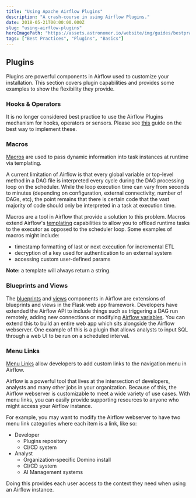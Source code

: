 ```yaml
---
title: "Using Apache Airflow Plugins"
description: "A crash-course in using Airflow Plugins."
date: 2018-05-21T00:00:00.000Z
slug: "using-airflow-plugins"
heroImagePath: "https://assets.astronomer.io/website/img/guides/bestpractices.png"
tags: ["Best Practices", "Plugins", "Basics"]
---
```


## Plugins

Plugins are powerful components in Airflow used to customize your installation. This section covers plugin capabilities and provides some examples to show the flexibility they provide.

### Hooks & Operators

It is no longer considered best practice to use the Airflow Plugins mechanism for hooks, operators or sensors. Please see [this](https://www.astronomer.io/guides/airflow-importing-custom-hooks-operators) guide on the best way to implement these.

### Macros

[Macros](https://airflow.apache.org/docs/stable/macros-ref.html) are used to pass dynamic information into task instances at runtime via templating.

A current limitation of Airflow is that every global variable or top-level method in a DAG file is interpreted every cycle during the DAG processing loop on the scheduler. While the loop execution time can vary from seconds to minutes (depending on configuration, external connectivity, number of DAGs, etc), the point remains that there is certain code that the vast majority of code should only be interpreted in a task at execution time.

Macros are a tool in Airflow that provide a solution to this problem. Macros extend Airflow's [templating](https://airflow.apache.org/tutorial.html#templating-with-jinja) capabilities to allow you to offload runtime tasks to the executor as opposed to the scheduler loop. Some examples of macros might include:

- timestamp formatting of last or next execution for incremental ETL
- decryption of a key used for authentication to an external system
- accessing custom user-defined params

**Note:** a template will always return a string.

### Blueprints and Views

The [blueprints](http://flask.pocoo.org/docs/0.12/blueprints/) and [views](http://flask.pocoo.org/docs/0.12/views/) components in Airflow are extensions of blueprints and views in the Flask web app framework. Developers have extended the Airflow API to include things such as triggering a DAG run remotely, adding new connections or modifying [Airflow variables](https://airflow.apache.org/docs/apache-airflow/stable/concepts.html). You can extend this to build an entire web app which sits alongside the Airflow webserver. One example of this is a plugin that allows analysts to input SQL through a web UI to be run on a scheduled interval.

### Menu Links

[Menu Links](https://github.com/flask-admin/flask-admin/blob/06aebf078574cbbe70b2691fc8a41f234f321962/flask_admin/menu.py#L129 ) allow developers to add custom links to the navigation menu in Airflow.

Airflow is a powerful tool that lives at the intersection of developers, analysts and many other jobs in your organization. Because of this, the Airflow webserver is customizable to meet a wide variety of use cases. With menu links, you can easily provide supporting resources to anyone who might access your Airflow instance.

For example, you may want to modify the Airflow webserver to have two menu link categories where each item is a link, like so:

- Developer
    - Plugins repository
    - CI/CD system
- Analyst
    - Organization-specific Domino install
    - CI/CD system
    - AI Management systems

Doing this provides each user access to the context they need when using an Airflow instance.

